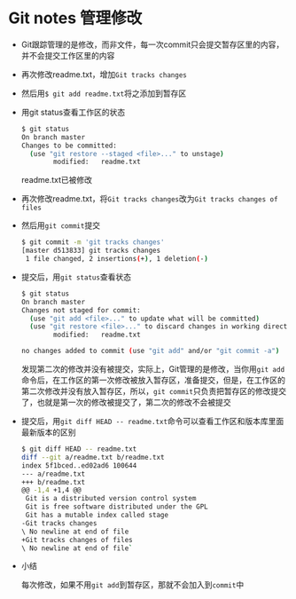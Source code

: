 # Git notes 管理修改

* Git跟踪管理的是修改，而非文件，每一次commit只会提交暂存区里的内容，并不会提交工作区里的内容

* 再次修改readme.txt，增加`Git tracks changes`

* 然后用`$ git add readme.txt`将之添加到暂存区

* 用git status查看工作区的状态

  ~~~bash
  $ git status
  On branch master
  Changes to be committed:
    (use "git restore --staged <file>..." to unstage)
          modified:   readme.txt
  ~~~

  readme.txt已被修改

* 再次修改readme.txt，将`Git tracks changes`改为`Git tracks changes of files`

* 然后用`git commit`提交

  ~~~bash
  $ git commit -m 'git tracks changes'
  [master d513833] git tracks changes
   1 file changed, 2 insertions(+), 1 deletion(-)
  ~~~

* 提交后，用`git status`查看状态

  ~~~bash
  $ git status
  On branch master
  Changes not staged for commit:
    (use "git add <file>..." to update what will be committed)
    (use "git restore <file>..." to discard changes in working directory)
          modified:   readme.txt
  
  no changes added to commit (use "git add" and/or "git commit -a")
  ~~~

  发现第二次的修改并没有被提交，实际上，Git管理的是修改，当你用`git add`命令后，在工作区的第一次修改被放入暂存区，准备提交，但是，在工作区的第二次修改并没有放入暂存区，所以，`git commit`只负责把暂存区的修改提交了，也就是第一次的修改被提交了，第二次的修改不会被提交

* 提交后，用`git diff HEAD -- readme.txt`命令可以查看工作区和版本库里面最新版本的区别

  ~~~bash
  $ git diff HEAD -- readme.txt
  diff --git a/readme.txt b/readme.txt
  index 5f1bced..ed02ad6 100644
  --- a/readme.txt
  +++ b/readme.txt
  @@ -1,4 +1,4 @@
   Git is a distributed version control system
   Git is free software distributed under the GPL
   Git has a mutable index called stage
  -Git tracks changes
  \ No newline at end of file
  +Git tracks changes of files
  \ No newline at end of file`
  ~~~

* 小结

  每次修改，如果不用`git add`到暂存区，那就不会加入到`commit`中





